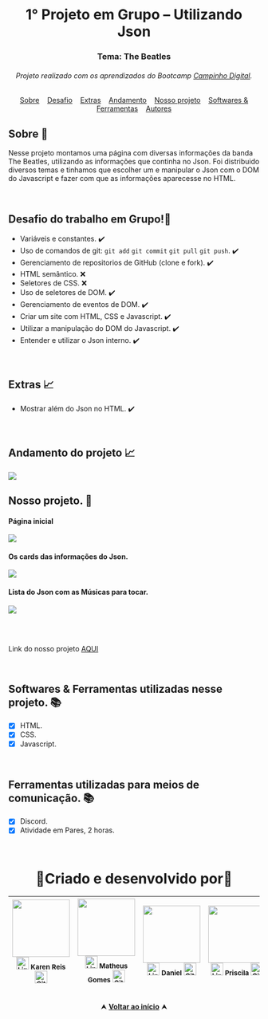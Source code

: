 <div id="topo"</div>
<div align="center"> <h1> 1° Projeto em Grupo – Utilizando Json </h1> 

<h3> Tema: The Beatles </h3> </div>

<h6 align="center">Projeto realizado com os aprendizados do Bootcamp   
<a href="https://www.campinhodigital.org/"        target="_blank">Campinho Digital</a>.</h6>


<div id="inicio" align=center>
  <a href="#sobre">Sobre</a>&nbsp;&nbsp;&nbsp;
  <a href="#desafio">Desafio</a>&nbsp;&nbsp;&nbsp;
  <a href="#extras">Extras</a>&nbsp;&nbsp;&nbsp;
  <a href="#andamento">Andamento</a>&nbsp;&nbsp;&nbsp;
  <a href="#projeto">Nosso projeto</a>&nbsp;&nbsp;&nbsp;
  <a href="#linguagens">Softwares & Ferramentas</a>&nbsp;&nbsp;&nbsp;
  <a href="#autor">Autores<a>
</div>

<h2 id="sobre">Sobre 🔎</h2>

Nesse projeto montamos uma página com diversas informações da banda The Beatles, utilizando
as informações que continha no Json.
Foi distribuido diversos temas e tinhamos que escolher um e manipular o Json com o DOM do Javascript
e fazer com que as informações aparecesse no HTML.

<br>

<h2 id="desafio">Desafio do trabalho em Grupo!🔎</h2>

- Variáveis e constantes. ✔️
- Uso de comandos de git: `git add` `git commit` `git pull` `git push`. ✔️
- Gerenciamento de repositorios de GitHub (clone e fork). ✔️
- HTML semântico. ❌
- Seletores de CSS. ❌
- Uso de seletores de DOM. ✔️
- Gerenciamento de eventos de DOM. ✔️
- Criar um site com HTML, CSS e Javascript. ✔️
- Utilizar a manipulação do DOM do Javascript. ✔️
- Entender e utilizar o Json interno. ✔️


<br>

<h2 id="extras">Extras 📈</h2>

  - Mostrar além do Json no HTML. ✔️

<br>

<h2 id="andamento">Andamento do projeto 📈</h2>

 <img src="http://img.shields.io/static/v1?label=STATUS&message=%20NAO+FINALIZADO&color=ff0000&style=for-the-badge"/> 

<!-- > :construction: Projeto em construção :construction: -->


<br>


<h2 id="projeto">Nosso projeto. 🎨</h2>

<h4>Página inicial</h4>
<img src="https://github.com/MatheusPCRJ/Capturando-Json_Beatles/assets/112782424/ec8d97a7-fd48-47d7-9a3e-05cb3f182fc3">

<h4>Os cards das informações do Json.</h4>
<img src="https://github.com/MatheusPCRJ/Capturando-Json_Beatles/assets/112782424/53a899a1-cadd-4ced-8466-0877660b9e86">

<h4>Lista do Json com as Músicas para tocar.</h4>
<img src="https://github.com/MatheusPCRJ/Capturando-Json_Beatles/assets/112782424/b747e0b4-8f7e-4392-bd9e-2cb325d2b288">


<br><br>

Link do nosso projeto <a href="https://matheuspcrj.github.io/Capturando-Json_Beatles/">AQUI<a>


<br>


<h2 id="linguagens">Softwares & Ferramentas utilizadas nesse projeto. 📚</h2>

  - [x] HTML.
  - [x] CSS.
  - [x] Javascript.
    
<br>
    
  <h2 id="linguagens">Ferramentas utilizadas para meios de comunicação. 📚</h2>
    
  - [x] Discord.
  - [x] Atividade em Pares, 2 horas.

<br>

<div id="autor" align="center">

# 🤜Criado e desenvolvido por🤛

| <img src="https://avatars.githubusercontent.com/u/83614778?v=4" width=115><br><sub>  <a href="https://www.linkedin.com/in/reiskaren0228/" target="_blank"><img src="https://cdn-icons-png.flaticon.com/512/145/145807.png" height="25em" title="LinkedIn de Karen"></a> **Karen Reis**  <a href="https://github.com/reiskaren0228" target="_blank"><img src="https://cdn-icons-png.flaticon.com/512/733/733553.png" height="25em" title="GitHub de Karen"></a> </sub> |  <img src="https://avatars.githubusercontent.com/u/112782424?v=4" width=115><br><sub> <a href="https://www.linkedin.com/in/matheus-gomes-780339211/" target="_blank"><img src="https://cdn-icons-png.flaticon.com/512/145/145807.png" height="25em" title="LinkedIn de Matheus Gomes"></a> **Matheus Gomes**  <a href="https://github.com/MatheusPCRJ" target="_blank"><img src="https://cdn-icons-png.flaticon.com/512/733/733553.png" height="25em" title="GitHub de MatheusPCRJ"></a></sub> |  <img src="https://avatars.githubusercontent.com/u/67475046?v=4" width=115><br><sub> <a href="#" target="_blank"><img src="https://cdn-icons-png.flaticon.com/512/145/145807.png" height="25em" title="LinkedIn do Daniel"></a> **Daniel**  <a href="https://github.com/acazbenassi" target="_blank"><img src="https://cdn-icons-png.flaticon.com/512/733/733553.png" height="25em" title="GitHub do Daniel"></a> </sub> |  <img src="https://avatars.githubusercontent.com/u/131063227?v=4" width=115><br><sub>  <a href="#" target="_blank"><img src="https://cdn-icons-png.flaticon.com/512/145/145807.png" height="25em" title="LinkedIn de Priscila"></a> **Priscila**  <a href="https://github.com/Peppaj" target="_blank"><img src="https://cdn-icons-png.flaticon.com/512/733/733553.png" height="25em" title="GitHub de Priscila"></a> </sub> |
| :---: | :---: | :---: | :---: |

</div>

<br>

<div align="center">
  &#11165;&nbsp;<a href="#topo"><strong>Voltar ao início</strong></a>&nbsp;&#11165;
</div>
